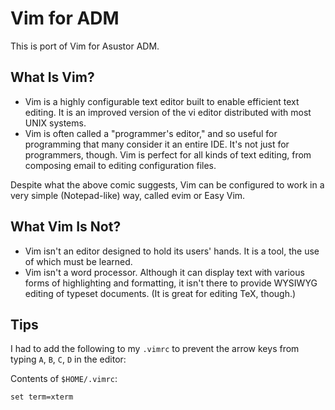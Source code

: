 # Vim for ADM

This is port of Vim for Asustor ADM.

## What Is Vim?

* Vim is a highly configurable text editor built to enable efficient text editing. It is an improved version of the vi editor distributed with most UNIX systems.
* Vim is often called a "programmer's editor," and so useful for programming that many consider it an entire IDE. It's not just for programmers, though. Vim is perfect for all kinds of text editing, from composing email to editing configuration files.

Despite what the above comic suggests, Vim can be configured to work in a very simple (Notepad-like) way, called evim or Easy Vim.

## What Vim Is Not?

* Vim isn't an editor designed to hold its users' hands. It is a tool, the use of which must be learned.
* Vim isn't a word processor. Although it can display text with various forms of highlighting and formatting, it isn't there to provide WYSIWYG editing of typeset documents. (It is great for editing TeX, though.)

## Tips

I had to add the following to my `.vimrc` to prevent the arrow keys from typing `A`, `B`, `C`, `D` in the editor:

Contents of `$HOME/.vimrc`:

```vimrc
set term=xterm
```
